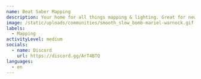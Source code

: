 ```yaml
---
name: Beat Saber Mapping
description: Your home for all things mapping & lighting. Great for newbies and vets alike!
image: /static/uploads/communities/smooth_slow_bomb-mariel-warnock.gif
labels:
  - Mapping
activityLevel: medium
socials:
  - name: Discord
    url: https://discord.gg/ArT4BTQ
languages:
  - en
---
```

